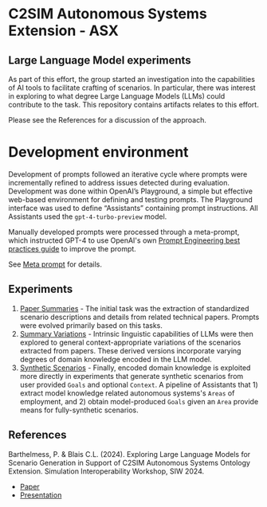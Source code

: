 # C2SIM Autonomous Systems Extension - ASX
## Large Language Model experiments

As part of this effort, the group started an investigation into the capabilities of AI tools to facilitate crafting of scenarios. In particular, there was interest in exploring to what degree Large Language Models (LLMs) could contribute to the task. This repository contains artifacts relates to this effort.

Please see the References for a discussion of the approach.

# Development environment

Development of prompts followed an iterative cycle where prompts were incrementally refined to address issues detected during evaluation. Development was done within OpenAI’s Playground, a simple but effective web-based environment for defining and testing prompts. The Playground interface was used to define “Assistants” containing prompt instructions. All Assistants used the `gpt-4-turbo-preview` model.

Manually developed prompts were processed through a meta-prompt, which instructed GPT-4 to use OpenAI's own [Prompt Engineering best practices guide](https://platform.openai.com/docs/guides/prompt-engineering) to improve the prompt.

See [Meta prompt](./MetaPrompt/) for details.



## Experiments

1. [Paper Summaries](./PaperSummaries) - The initial task was the extraction of standardized scenario descriptions and details from related technical papers. Prompts were evolved primarily based on this tasks.
1. [Summary Variations](./SummaryVariations) - Intrinsic linguistic capabilities of LLMs were then explored to general context-appropriate variations of the scenarios extracted from papers. These derived versions incorporate varying degrees of domain knowledge encoded in the LLM model.
1. [Synthetic Scenarios](./SyntheticScenarios/) - Finally, encoded domain knowledge is exploited more directly in experiments that generate synthetic scenarios from user provided `Goals` and optional `Context`. A pipeline of Assistants that 1) extract model knowledge related autonomous systems's `Areas` of employment, and  2) obtain model-produced `Goals` given an `Area` provide means for fully-synthetic scenarios.


## References

Barthelmess, P. & Blais C.L. (2024). Exploring Large Language Models for Scenario Generation in Support of C2SIM Autonomous Systems Ontology Extension. Simulation Interoperability Workshop, SIW 2024.
- [Paper](./References/2024-SIW-Presentation-16.pdf)
- [Presentation](./References/2024-SIW-Presentation-16-ppt.pdf)